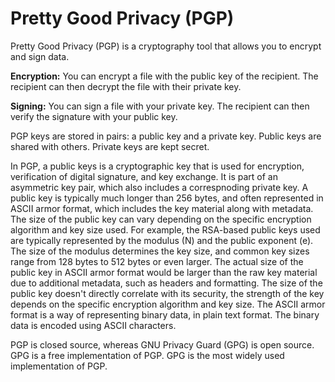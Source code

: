 # Pretty Good Privacy (PGP)

Pretty Good Privacy (PGP) is a cryptography tool that allows you to encrypt and sign data.

**Encryption:** You can encrypt a file with the public key of the recipient. The recipient can then decrypt the file with their private key.

**Signing:** You can sign a file with your private key. The recipient can then verify the signature with your public key.

PGP keys are stored in pairs: a public key and a private key. Public keys are shared with others. Private keys are kept secret.

In PGP, a public keys is a cryptographic key that is used for encryption, verification of digital signature, and key exchange. It is part of an asymmetric key pair, which also includes a correspnoding private key. A public key is typically much longer than 256 bytes, and often represented in ASCII armor format, which includes the key material along with metadata. The size of the public key can vary depending on the specific encryption algorithm and key size used. For example, the RSA-based public keys used are typically represented by the modulus (N) and the public exponent (e). The size of the modulus determines the key size, and common key sizes range from 128 bytes to 512 bytes or even larger. The actual size of the public key in ASCII armor format would be larger than the raw key material due to additional metadata, such as headers and formatting. The size of the public key doesn't directly correlate with its security, the strength of the key depends on the specific encryption algorithm and key size. The ASCII armor format is a way of representing binary data, in plain text format. The binary data is encoded using ASCII characters.

PGP is closed source, whereas GNU Privacy Guard (GPG) is open source. GPG is a free implementation of PGP. GPG is the most widely used implementation of PGP.
